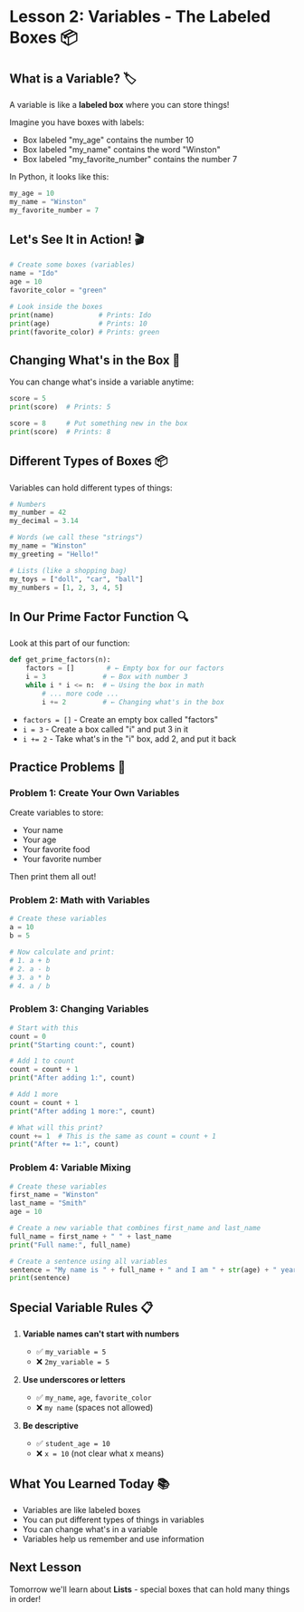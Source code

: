 # Lesson 2: Variables - The Labeled Boxes 📦

## What is a Variable? 🏷️

A variable is like a **labeled box** where you can store things!

Imagine you have boxes with labels:
- Box labeled "my_age" contains the number 10
- Box labeled "my_name" contains the word "Winston"
- Box labeled "my_favorite_number" contains the number 7

In Python, it looks like this:

```python
my_age = 10
my_name = "Winston"
my_favorite_number = 7
```

## Let's See It in Action! 🎬

```python
# Create some boxes (variables)
name = "Ido"
age = 10
favorite_color = "green"

# Look inside the boxes
print(name)           # Prints: Ido
print(age)            # Prints: 10
print(favorite_color) # Prints: green
```

## Changing What's in the Box 🔄

You can change what's inside a variable anytime:

```python
score = 5
print(score)  # Prints: 5

score = 8     # Put something new in the box
print(score)  # Prints: 8
```

## Different Types of Boxes 📦

Variables can hold different types of things:

```python
# Numbers
my_number = 42
my_decimal = 3.14

# Words (we call these "strings")
my_name = "Winston"
my_greeting = "Hello!"

# Lists (like a shopping bag)
my_toys = ["doll", "car", "ball"]
my_numbers = [1, 2, 3, 4, 5]
```

## In Our Prime Factor Function 🔍

Look at this part of our function:

```python
def get_prime_factors(n):
    factors = []        # ← Empty box for our factors
    i = 3              # ← Box with number 3
    while i * i <= n:  # ← Using the box in math
        # ... more code ...
        i += 2         # ← Changing what's in the box
```

- `factors = []` - Create an empty box called "factors"
- `i = 3` - Create a box called "i" and put 3 in it
- `i += 2` - Take what's in the "i" box, add 2, and put it back

## Practice Problems 🎯

### Problem 1: Create Your Own Variables
Create variables to store:
- Your name
- Your age
- Your favorite food
- Your favorite number

Then print them all out!

### Problem 2: Math with Variables
```python
# Create these variables
a = 10
b = 5

# Now calculate and print:
# 1. a + b
# 2. a - b  
# 3. a * b
# 4. a / b
```

### Problem 3: Changing Variables
```python
# Start with this
count = 0
print("Starting count:", count)

# Add 1 to count
count = count + 1
print("After adding 1:", count)

# Add 1 more
count = count + 1
print("After adding 1 more:", count)

# What will this print?
count += 1  # This is the same as count = count + 1
print("After += 1:", count)
```

### Problem 4: Variable Mixing
```python
# Create these variables
first_name = "Winston"
last_name = "Smith"
age = 10

# Create a new variable that combines first_name and last_name
full_name = first_name + " " + last_name
print("Full name:", full_name)

# Create a sentence using all variables
sentence = "My name is " + full_name + " and I am " + str(age) + " years old."
print(sentence)
```

## Special Variable Rules 📋

1. **Variable names can't start with numbers**
   - ✅ `my_variable = 5`
   - ❌ `2my_variable = 5`

2. **Use underscores or letters**
   - ✅ `my_name`, `age`, `favorite_color`
   - ❌ `my name` (spaces not allowed)

3. **Be descriptive**
   - ✅ `student_age = 10`
   - ❌ `x = 10` (not clear what x means)

## What You Learned Today 📚

- Variables are like labeled boxes
- You can put different types of things in variables
- You can change what's in a variable
- Variables help us remember and use information

## Next Lesson
Tomorrow we'll learn about **Lists** - special boxes that can hold many things in order!
